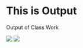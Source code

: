 <h1>This is Output</h1>
<p> Output of Class Work </p>
<img src= "image.png">
<img src= "image.png">
